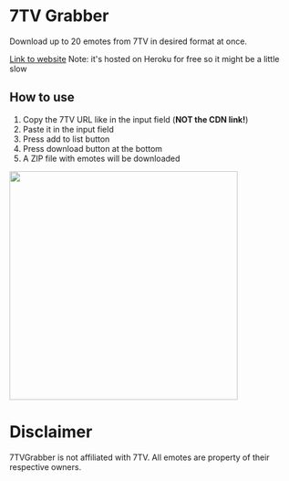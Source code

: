 <h1> 7TV Grabber </h1>
<p> Download up to 20 emotes from 7TV in desired format at once. <p>
<a href="https://a-7tv-grabber.herokuapp.com/">Link to website</a>
Note: it's hosted on Heroku for free so it might be a little slow 

<h2>How to use</h2>
 <ol type="1">
  <li>Copy the 7TV URL like in the input field (<strong>NOT the CDN link!</strong>)</li>
  <li>Paste it in the input field</li>
  <li>Press add to list button</li>
  <li>Press download button at the bottom</li>
  <li>A ZIP file with emotes will be downloaded</li>
</ol> 
<img style="width: 400px; height: auto;" src="https://cdn.upload.systems/uploads/KPpSkG15.png"/>

<h1>Disclaimer</h1>
7TVGrabber is not affiliated with 7TV. All emotes are property of their respective owners.



